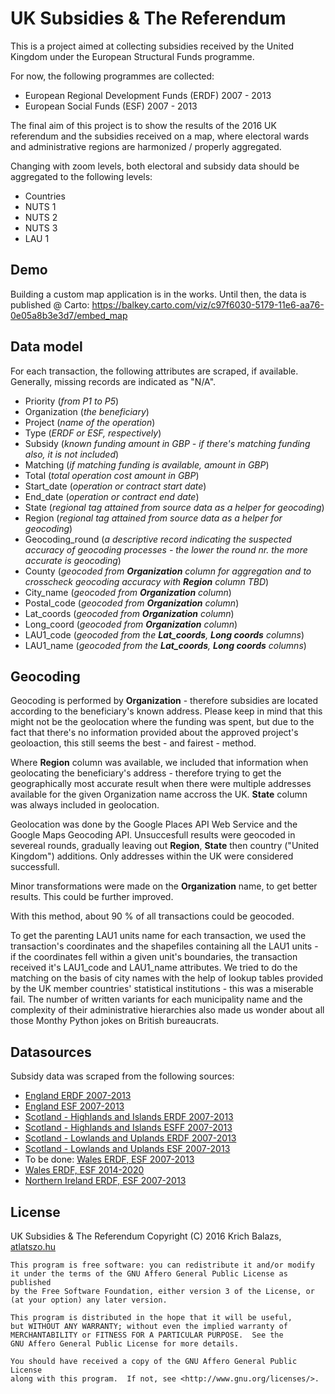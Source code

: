 # UK Subsidies & The Referendum

This is a project aimed at collecting subsidies received by the United Kingdom under the European Structural Funds programme.

For now, the following programmes are collected:

* European Regional Development Funds (ERDF) 2007 - 2013
* European Social Funds (ESF) 2007 - 2013

The final aim of this project is to show the results of the 2016 UK referendum and the subsidies received on a map, where electoral wards and administrative regions are harmonized / properly aggregated.

Changing with zoom levels, both electoral and subsidy data should be aggregated to the following levels:

* Countries
* NUTS 1
* NUTS 2
* NUTS 3
* LAU 1

## Demo

Building a custom map application is in the works. Until then, the data is published @ Carto:
https://balkey.carto.com/viz/c97f6030-5179-11e6-aa76-0e05a8b3e3d7/embed_map

## Data model

For each transaction, the following attributes are scraped, if available. Generally, missing records are indicated as "N/A".

* Priority (*from P1 to P5*)
* Organization (*the beneficiary*)
* Project (*name of the operation*)
* Type (*ERDF or ESF, respectively*)
* Subsidy (*known funding amount in GBP - if there's matching funding also, it is not included*)
* Matching (*if matching funding is available, amount in GBP*)
* Total (*total operation cost amount in GBP*)
* Start_date (*operation or contract start date*)
* End_date (*operation or contract end date*)
* State (*regional tag attained from source data as a helper for geocoding*)
* Region (*regional tag attained from source data as a helper for geocoding*)
* Geocoding_round (*a descriptive record indicating the suspected accuracy of geocoding processes - the lower the round nr. the more accurate is geocoding*)
* County (*geocoded from __Organization__ column for aggregation and to crosscheck geocoding accuracy with __Region__ column TBD*)
* City_name (*geocoded from __Organization__ column*)
* Postal_code (*geocoded from __Organization__ column*)
* Lat_coords (*geocoded from __Organization__ column*)
* Long_coord (*geocoded from __Organization__ column*)
* LAU1_code (*geocoded from the __Lat_coords__, __Long coords__ columns*)
* LAU1_name (*geocoded from the __Lat_coords__, __Long coords__ columns*)

## Geocoding

Geocoding is performed by **Organization** - therefore subsidies are located according to the beneficiary's known address. Please keep in mind that this might not be the geolocation where the funding was spent, but due to the fact that there's no information provided about the approved project's geoloaction, this still seems the best - and fairest - method.

Where **Region** column was available, we included that information when geolocating the beneficiary's address - therefore trying to get the geographically most accurate result when there were multiple addresses available for the given Organization name accross the UK. **State** column was always included in geolocation.

Geolocation was done by the Google Places API Web Service and the Google Maps Geocoding API. Unsuccesfull results were geocoded in severeal rounds, gradually leaving out **Region**, **State** then country ("United Kingdom") additions. Only addresses within the UK were considered successfull.

Minor transformations were made on the **Organization** name, to get better results. This could be further improved.

With this method, about 90 % of all transactions could be geocoded.

To get the parenting LAU1 units name for each transaction, we used the transaction's coordinates and the shapefiles containing all the LAU1 units - if the coordinates fell within a given unit's boundaries, the transaction received it's LAU1_code and LAU1_name attributes. We tried to do the matching on the basis of city names with the help of lookup tables provided by the UK member countries' statistical institutions - this was a miserable fail. The number of written variants for each municipality name and the complexity of their administrative hierarchies also made us wonder about all those Monthy Python jokes on British bureaucrats.

## Datasources

Subsidy data was scraped from the following sources:

* [England ERDF 2007-2013](https://www.gov.uk/guidance/erdf-programmes-progress-and-achievements)
* [England ESF 2007-2013](https://www.gov.uk/government/collections/esf-funding-allocations-2007-to-2013)
* [Scotland - Highlands and Islands ERDF 2007-2013](http://www.gov.scot/Topics/Business-Industry/support/17404/StructuralFunds2007-201/17404/HIERDFJuly2013)
* [Scotland - Highlands and Islands ESFF 2007-2013](http://www.gov.scot/Topics/Business-Industry/support/17404/StructuralFunds2007-201/17404/HIESFJuly2013)
* [Scotland - Lowlands and Uplands ERDF 2007-2013](http://www.gov.scot/Topics/Business-Industry/support/17404/StructuralFunds2007-201/17405/LUPSERDFPojectsJul2013)
* [Scotland - Lowlands and Uplands ESF 2007-2013](http://www.gov.scot/Topics/Business-Industry/support/17404/StructuralFunds2007-201/17405/LUPSESFProjectsJul13)
* To be done: [Wales ERDF, ESF 2007-2013](http://gov.wales/funding/eu-funds/previous/searchprojects/?lang=en)
* [Wales ERDF, ESF 2014-2020](http://gov.wales/funding/eu-funds/2014-2020/looking/approved-projects/?lang=en)
* [Northern Ireland ERDF, ESF 2007-2013](http://successes.eugrants.org/default.aspx)

## License

UK Subsidies & The Referendum
Copyright (C) 2016 Krich Balazs, [atlatszo.hu](https://atlatszo.hu)

    This program is free software: you can redistribute it and/or modify
    it under the terms of the GNU Affero General Public License as published
    by the Free Software Foundation, either version 3 of the License, or
    (at your option) any later version.

    This program is distributed in the hope that it will be useful,
    but WITHOUT ANY WARRANTY; without even the implied warranty of
    MERCHANTABILITY or FITNESS FOR A PARTICULAR PURPOSE.  See the
    GNU Affero General Public License for more details.

    You should have received a copy of the GNU Affero General Public License
    along with this program.  If not, see <http://www.gnu.org/licenses/>.

